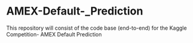 # AMEX-Default-_Prediction
This repository will consist of the code base (end-to-end) for the Kaggle Competition- AMEX Default Prediction

